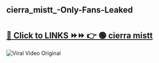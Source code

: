 
 ## cierra_mistt_-Only-Fans-Leaked

# <h2><a href="https://clipsfans.com/cierra_mistt_&ref=git">🔗 Click to LINKS ⏩⏩ 👉 🟢 cierra mistt  </a></h2>

<a href="https://clipsfans.com/cierra_mistt_&ref=git" rel="nofollow" data-target="animated-image.originalLink"><img src="https://i.ibb.co.com/xMMVF88/686577567.gif" alt="Viral Video Original" style="max-width: 100%; display: inline-block;" data-target="animated-image.originalImage"></a>
